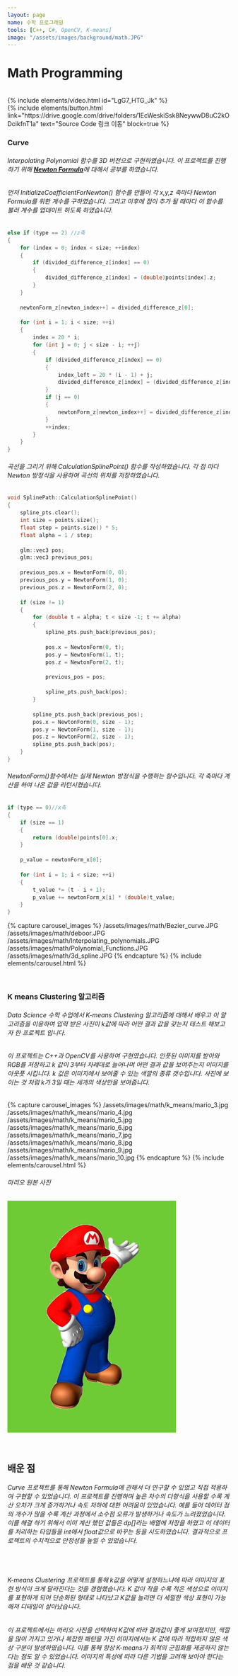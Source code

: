 ```yaml
---
layout: page
name: 수학 프로그래밍
tools: [C++, C#, OpenCV, K-means]
image: "/assets/images/background/math.JPG"
---
```


# Math Programming

<br>
{% include elements/video.html id="LgG7_HTG_Jk" %}

<br>
{% include elements/button.html link="https://drive.google.com/drive/folders/1EcWeskiSsk8NeywwD8uC2kODcikfnT1a" text="Source Code 링크 이동" block=true %}

<br>

### **Curve**

###### Interpolating Polynomial 함수를 3D 버전으로 구현하였습니다. 이 프로젝트를 진행하기 위해 [**Newton Formula**](https://en.wikipedia.org/wiki/Newton_polynomial)에 대해서 공부를 하였습니다.
###### 먼저 InitializeCoefficientForNewton() 함수를 만들어 각 x,y,z 축마다 Newton Formula를 위한 계수를 구하였습니다. 그리고 이후에 점이 추가 될 때마다 이 함수를 불러 계수를 업데이트 하도록 하였습니다.
```c++
else if (type == 2) //z축
{
    for (index = 0; index < size; ++index)
    {
        if (divided_difference_z[index] == 0)
        {
            divided_difference_z[index] = (double)points[index].z;
        }
    }

    newtonForm_z[newton_index++] = divided_difference_z[0];

    for (int i = 1; i < size; ++i)
    {
        index = 20 * i;
        for (int j = 0; j < size - i; ++j)
        {
            if (divided_difference_z[index] == 0)
            {
                index_left = 20 * (i - 1) + j;
                divided_difference_z[index] = (divided_difference_z[index_left + 1] - divided_difference_z[index_left]) / i;
            }
            if (j == 0)
            {
                newtonForm_z[newton_index++] = divided_difference_z[index];
            }
            ++index;
        }
    }
}
```
###### 곡선을 그리기 위해 CalculationSplinePoint() 함수를 작성하였습니다. 각 점 마다 Newton 방정식을 사용하여 곡선의 위치를 저장하였습니다.
```c++
void SplinePath::CalculationSplinePoint()
{
    spline_pts.clear();
    int size = points.size();
    float step = points.size() * 5;
    float alpha = 1 / step;

    glm::vec3 pos;
    glm::vec3 previous_pos;

    previous_pos.x = NewtonForm(0, 0);
    previous_pos.y = NewtonForm(1, 0);
    previous_pos.z = NewtonForm(2, 0);

    if (size != 1)
    {
        for (double t = alpha; t < size -1; t += alpha)
        {
            spline_pts.push_back(previous_pos);

            pos.x = NewtonForm(0, t);
            pos.y = NewtonForm(1, t);
            pos.z = NewtonForm(2, t);

            previous_pos = pos;

            spline_pts.push_back(pos);
        }

        spline_pts.push_back(previous_pos);
        pos.x = NewtonForm(0, size - 1);
        pos.y = NewtonForm(1, size - 1);
        pos.z = NewtonForm(2, size - 1);
        spline_pts.push_back(pos);
    }
}
```
###### NewtonForm()함수에서는 실제 Newton 방정식을 수행하는 함수입니다. 각 축마다 계산을 하여 나온 값을 리턴시켰습니다.
```c++
if (type == 0)//x축
{
    if (size == 1)
    {
        return (double)points[0].x;
    }

    p_value = newtonForm_x[0];

    for (int i = 1; i < size; ++i)
    {
        t_value *= (t - i + 1);
        p_value += newtonForm_x[i] * (double)t_value;
    }
}
```


{% capture carousel_images %}
/assets/images/math/Bezier_curve.JPG
/assets/images/math/deboor.JPG
/assets/images/math/Interpolating_polynomials.JPG
/assets/images/math/Polynomial_Functions.JPG
/assets/images/math/3d_spline.JPG
{% endcapture %}
{% include elements/carousel.html %}

<br>

### **K means Clustering 알고리즘**

###### Data Science 수학 수업에서 K-means Clustering 알고리즘에 대해서 배우고 이 알고리즘을 이용하여 입력 받은 사진이 k값에 따라 어떤 결과 값을 갖는지 테스트 해보고자 한 프로젝트 입니다. 
###### 이 프로젝트는 C++과 OpenCV를 사용하여 구현였습니다. 인풋된 이미지를 받아와 RGB를 저장하고 k 값이 3부터 차례대로 늘어나며 어떤 결과 값을 보여주는지 이미지를 아웃풋 시킵니다. k 값은 이미지에서 보여줄 수 있는 색깔의 종류 갯수입니다. 사진에 보이는 것 처럼 k가 3일 때는 세개의 색상만을 보여줍니다.

{% capture carousel_images %}
/assets/images/math/k_means/mario_3.jpg
/assets/images/math/k_means/mario_4.jpg
/assets/images/math/k_means/mario_5.jpg
/assets/images/math/k_means/mario_6.jpg
/assets/images/math/k_means/mario_7.jpg
/assets/images/math/k_means/mario_8.jpg
/assets/images/math/k_means/mario_9.jpg
/assets/images/math/k_means/mario_10.jpg
{% endcapture %}
{% include elements/carousel.html %}
<br>

###### 마리오 원본 사진
![alt text](
/assets/images/math/k_means/original_mario.jpg)

<br>

## **배운 점**
###### Curve 프로젝트를 통해 Newton Formula에 관해서 더 연구할 수 있었고 직접 적용하여 구현할 수 있었습니다. 이 프로젝트를 진행하며 높은 차수의 다항식을 사용할 수록 계산 오차가 크게 증가하거나 속도 저하에 대한 어려움이 있었습니다. 예를 들어 데이터 점의 개수가 많을 수록 계산 과정에서 소수점 오류가 발생하거나 속도가 느려졌었습니다. 이를 해결 하기 위해서 이미 계산 했던 값들은 dp[]라는 배열에 저장을 하였고 이 데이터를 처리하는 타입들을 int에서 float값으로 바꾸는 등을 시도하였습니다. 결과적으로 프로젝트의 수치적으로 안정성을 높일 수 있었습니다.

<br>

###### K-means Clustering 프로젝트를 통해 k값을 어떻게 설정하느냐에 따라 이미지의 표현 방식이 크게 달라진다는 것을 경험했습니다. K 값이 작을 수록 적은 색상으로 이미지를 표현하게 되어 단순화된 형태로 나타났고 K값을 늘리면 더 세밀한 색상 표현이 가능해져 디테일이 살아났습니다.
###### 이 프로젝트에서는 마리오 사진을 선택하여 K값에 따라 결과값이 좋게 보여졌지만, 색깔을 많이 가지고 있거나 복잡한 패턴을 가진 이미지에서는 K 값에 따라 적합하지 않은 색상 구분이 발생하였습니다. 이를 통해 항상 K-means가 최적의 군집화를 제공하지 않는 다는 점도 알 수 있었습니다. 이미지의 특성에 따라 다른 기법을 고려해 보아야 한다는 점을 배운 것 같습니다.
<br>
<br>
<br>
<br>
<br>
<br>